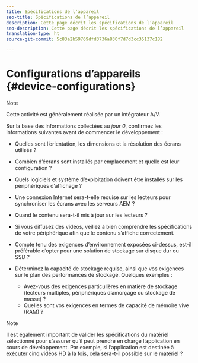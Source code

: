 ```yaml
---
title: Spécifications de l’appareil
seo-title: Spécifications de l’appareil
description: Cette page décrit les spécifications de l’appareil
seo-description: Cette page décrit les spécifications de l’appareil
translation-type: ht
source-git-commit: 5c83a2b59769dfd3736a830f7d7d3cc35137c182

---
```



# Configurations d’appareils {#device-configurations}

>[!NOTE]
>
>Cette activité est généralement réalisée par un intégrateur A/V.

Sur la base des informations collectées au *jour 0*, confirmez les informations suivantes avant de commencer le développement :

* Quelles sont l’orientation, les dimensions et la résolution des écrans utilisés ?

* Combien d’écrans sont installés par emplacement et quelle est leur configuration ?

* Quels logiciels et système d’exploitation doivent être installés sur les périphériques d’affichage ?

* Une connexion Internet sera-t-elle requise sur les lecteurs pour synchroniser les écrans avec les serveurs AEM ?

* Quand le contenu sera-t-il mis à jour sur les lecteurs ?

* Si vous diffusez des vidéos, veillez à bien comprendre les spécifications de votre périphérique afin que le contenu s’affiche correctement.

* Compte tenu des exigences d’environnement exposées ci-dessus, est-il préférable d’opter pour une solution de stockage sur disque dur ou SSD ?

* Déterminez la capacité de stockage requise, ainsi que vos exigences sur le plan des performances de stockage. Quelques exemples :
   * Avez-vous des exigences particulières en matière de stockage (lecteurs multiples, périphériques d’amorçage ou stockage de masse) ?
   * Quelles sont vos exigences en termes de capacité de mémoire vive (RAM) ?


>[!NOTE]
>
>Il est également important de valider les spécifications du matériel sélectionné pour s’assurer qu’il peut prendre en charge l’application en cours de développement. Par exemple, si l’application est destinée à exécuter cinq vidéos HD à la fois, cela sera-t-il possible sur le matériel ?

